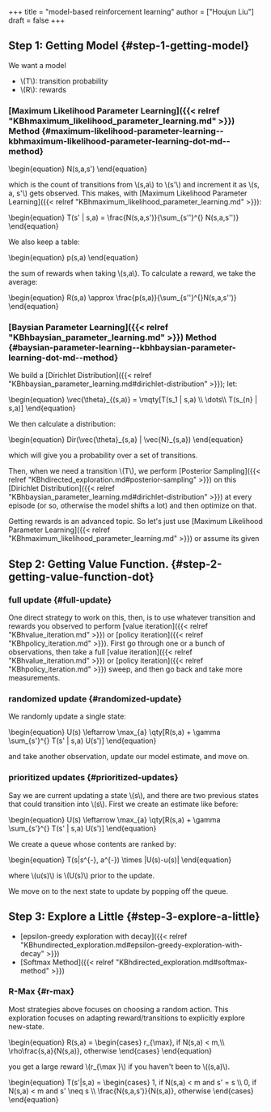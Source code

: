 +++
title = "model-based reinforcement learning"
author = ["Houjun Liu"]
draft = false
+++

## Step 1: Getting Model {#step-1-getting-model}

We want a model

-   \\(T\\): transition probability
-   \\(R\\): rewards


### [Maximum Likelihood Parameter Learning]({{< relref "KBhmaximum_likelihood_parameter_learning.md" >}}) Method {#maximum-likelihood-parameter-learning--kbhmaximum-likelihood-parameter-learning-dot-md--method}

\begin{equation}
N(s,a,s')
\end{equation}

which is the count of transitions from \\(s,a\\) to \\(s'\\) and increment it as \\(s, a, s'\\) gets observed. This makes, with [Maximum Likelihood Parameter Learning]({{< relref "KBhmaximum_likelihood_parameter_learning.md" >}}):

\begin{equation}
T(s' | s,a) = \frac{N(s,a,s')}{\sum\_{s''}^{} N(s,a,s'')}
\end{equation}

We also keep a table:

\begin{equation}
p(s,a)
\end{equation}

the sum of rewards when taking \\(s,a\\). To calculate a reward, we take the average:

\begin{equation}
R(s,a) \approx \frac{p(s,a)}{\sum\_{s''}^{}N(s,a,s'')}
\end{equation}


### [Baysian Parameter Learning]({{< relref "KBhbaysian_parameter_learning.md" >}}) Method {#baysian-parameter-learning--kbhbaysian-parameter-learning-dot-md--method}

We build a [Dirichlet Distribution]({{< relref "KBhbaysian_parameter_learning.md#dirichlet-distribution" >}}); let:

\begin{equation}
\vec{\theta}\_{(s,a)} = \mqty[T(s\_1 | s,a) \\\ \dots\\\ T(s\_{n} | s,a)]
\end{equation}

We then calculate a distribution:

\begin{equation}
Dir(\vec{\theta}\_{s,a} | \vec{N}\_{s,a})
\end{equation}

which will give you a probability over a set of transitions.

Then, when we need a transition \\(T\\), we perform [Posterior Sampling]({{< relref "KBhdirected_exploration.md#posterior-sampling" >}}) on this [Dirichlet Distribution]({{< relref "KBhbaysian_parameter_learning.md#dirichlet-distribution" >}}) at every episode (or so, otherwise the model shifts a lot) and then optimize on that.

Getting rewards is an advanced topic. So let's just use [Maximum Likelihood Parameter Learning]({{< relref "KBhmaximum_likelihood_parameter_learning.md" >}}) or assume its given


## Step 2: Getting Value Function. {#step-2-getting-value-function-dot}


### full update {#full-update}

One direct strategy to work on this, then, is to use whatever transition and rewards you observed to perform [value iteration]({{< relref "KBhvalue_iteration.md" >}}) or [policy iteration]({{< relref "KBhpolicy_iteration.md" >}}). First go through one or a bunch of observations, then take a full [value iteration]({{< relref "KBhvalue_iteration.md" >}}) or [policy iteration]({{< relref "KBhpolicy_iteration.md" >}}) sweep, and then go back and take more measurements.


### randomized update {#randomized-update}

We randomly update a single state:

\begin{equation}
U(s) \leftarrow \max\_{a} \qty[R(s,a) + \gamma \sum\_{s'}^{} T(s' | s,a) U(s')]
\end{equation}

and take another observation, update our model estimate, and move on.


### prioritized updates {#prioritized-updates}

Say we are current updating a state \\(s\\), and there are two previous states that could transition into \\(s\\). First we create an estimate like before:

\begin{equation}
U(s) \leftarrow \max\_{a} \qty[R(s,a) + \gamma \sum\_{s'}^{} T(s' | s,a) U(s')]
\end{equation}

We create a queue whose contents are ranked by:

\begin{equation}
T(s|s^{-}, a^{-}) \times |U(s)-u(s)|
\end{equation}

where \\(u(s)\\) is \\(U(s)\\) prior to the update.

We move on to the next state to update by popping off the queue.


## Step 3: Explore a Little {#step-3-explore-a-little}

-   [epsilon-greedy exploration with decay]({{< relref "KBhundirected_exploration.md#epsilon-greedy-exploration-with-decay" >}})
-   [Softmax Method]({{< relref "KBhdirected_exploration.md#softmax-method" >}})


### R-Max {#r-max}

Most strategies above focuses on choosing a random action. This exploration focuses on adapting reward/transitions to explicitly explore new-state.

\begin{equation}
R(s,a) = \begin{cases}
r\_{\max}, if N(s,a) < m,\\\\
\rho\frac{s,a}{N(s,a)}, otherwise
\end{cases}
\end{equation}

you get a large reward \\(r\_{\max }\\) if you haven't been to \\((s,a)\\).

\begin{equation}
T(s'|s,a) = \begin{cases}
1, if N(s,a) < m and s' = s \\\\
0, if N(s,a) < m and s' \neq s \\\\
\frac{N(s,a,s')}{N(s,a)}, otherwise
\end{cases}
\end{equation}
